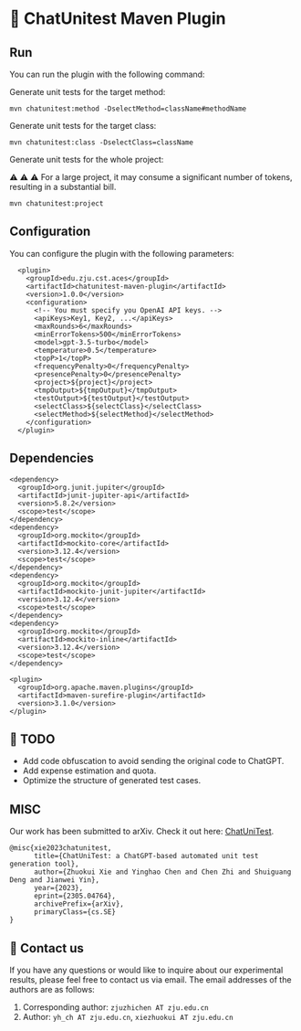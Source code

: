 # :mega: ChatUnitest Maven Plugin

## Run
You can run the plugin with the following command:

Generate unit tests for the target method:
```
mvn chatunitest:method -DselectMethod=className#methodName
```

Generate unit tests for the target class:
```
mvn chatunitest:class -DselectClass=className
```

Generate unit tests for the whole project: 

:warning: :warning: :warning: For a large project, it may consume a significant number of tokens, resulting in a substantial bill.
```
mvn chatunitest:project
```

## Configuration
You can configure the plugin with the following parameters:
```
  <plugin>
    <groupId>edu.zju.cst.aces</groupId>
    <artifactId>chatunitest-maven-plugin</artifactId>
    <version>1.0.0</version>
    <configuration>
      <!-- You must specify you OpenAI API keys. -->
      <apiKeys>Key1, Key2, ...</apiKeys>
      <maxRounds>6</maxRounds>
      <minErrorTokens>500</minErrorTokens>
      <model>gpt-3.5-turbo</model>
      <temperature>0.5</temperature>
      <topP>1</topP>
      <frequencyPenalty>0</frequencyPenalty>
      <presencePenalty>0</presencePenalty>
      <project>${project}</project>
      <tmpOutput>${tmpOutput}</tmpOutput>
      <testOutput>${testOutput}</testOutput>
      <selectClass>${selectClass}</selectClass>
      <selectMethod>${selectMethod}</selectMethod>
    </configuration>
  </plugin>
```

## Dependencies
```
<dependency>
  <groupId>org.junit.jupiter</groupId>
  <artifactId>junit-jupiter-api</artifactId>
  <version>5.8.2</version>
  <scope>test</scope>
</dependency>
<dependency>
  <groupId>org.mockito</groupId>
  <artifactId>mockito-core</artifactId>
  <version>3.12.4</version>
  <scope>test</scope>
</dependency>
<dependency>
  <groupId>org.mockito</groupId>
  <artifactId>mockito-junit-jupiter</artifactId>
  <version>3.12.4</version>
  <scope>test</scope>
</dependency>
<dependency>
  <groupId>org.mockito</groupId>
  <artifactId>mockito-inline</artifactId>
  <version>3.12.4</version>
  <scope>test</scope>
</dependency>
```

```
<plugin>
  <groupId>org.apache.maven.plugins</groupId>
  <artifactId>maven-surefire-plugin</artifactId>
  <version>3.1.0</version>
</plugin>
```

## :construction: TODO
- Add code obfuscation to avoid sending the original code to ChatGPT.
- Add expense estimation and quota.
- Optimize the structure of generated test cases.

## MISC

Our work has been submitted to arXiv. Check it out here: [ChatUniTest](https://arxiv.org/abs/2305.04764).

```
@misc{xie2023chatunitest,
      title={ChatUniTest: a ChatGPT-based automated unit test generation tool}, 
      author={Zhuokui Xie and Yinghao Chen and Chen Zhi and Shuiguang Deng and Jianwei Yin},
      year={2023},
      eprint={2305.04764},
      archivePrefix={arXiv},
      primaryClass={cs.SE}
}
```

## :email: Contact us


If you have any questions or would like to inquire about our experimental results, please feel free to contact us via email. The email addresses of the authors are as follows:

1. Corresponding author: `zjuzhichen AT zju.edu.cn`
2. Author: `yh_ch AT zju.edu.cn`, `xiezhuokui AT zju.edu.cn`
